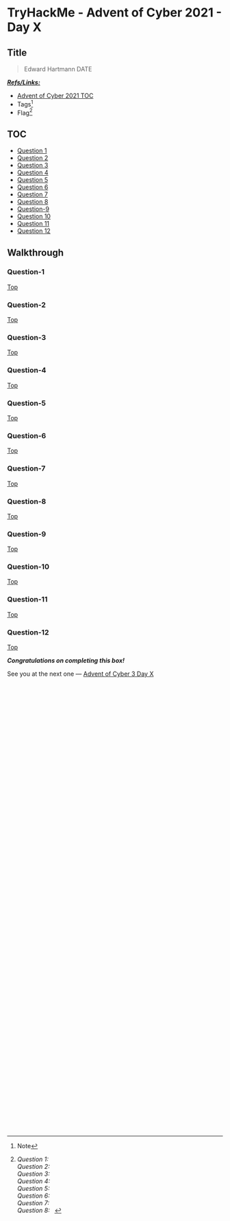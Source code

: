 # TryHackMe - Advent of Cyber 2021 - Day X
## Title
> Edward Hartmann
> DATE

***<u>Refs/Links:</u>***
- [Advent of Cyber 2021 TOC](Advent%20of%20Cyber%20Table%20of%20Contents.md)  
-  Tags[^1]
-  Flag[^2]

[^1]: Note
[^2]: *Question 1:* ` `  
					*Question 2:* ` `  
					*Question 3:* ` `  
					*Question 4:* ` `  
					*Question 5:* ` `  
					*Question 6:* ` `  
					*Question 7:* ` `  
					*Question 8:* ` `  

## TOC
- [Question 1](#Question-1)
- [Question 2](#Question-2)
- [Question 3](#Question-3)
- [Question 4](#Question-4)
- [Question 5](#Question-5)
- [Question 6](#Question-6)
- [Question 7](#Question-7)
- [Question 8](#Question-8)
- [Question-9](#Question-9)
- [Question 10](#Question-10)
- [Question 11](#Question-11)
- [Question 12](#Question-12) 

## Walkthrough

### Question-1
[Top](#TOC)
### Question-2
[Top](#TOC)
### Question-3
[Top](#TOC)
### Question-4
[Top](#TOC)
### Question-5
[Top](#TOC)
### Question-6
[Top](#TOC)
### Question-7
[Top](#TOC)
### Question-8
[Top](#TOC)
### Question-9
[Top](#TOC)
### Question-10
[Top](#TOC)
### Question-11
[Top](#TOC)
### Question-12
[Top](#TOC)


***Congratulations on completing this box!***  

See you at the next one &mdash; [Advent of Cyber 3 Day X](AoC-2021_DayXX.md)
</br>
</br>
</br>
</br>
</br>
</br>
</br>
</br>
</br>
</br>
</br>
</br>
</br>
</br>
</br>
</br>
</br>
</br>
</br>
</br>
</br>
</br>
</br>
</br>
</br>
</br>
</br>
</br>
</br>
</br>
</br>
</br>
</br>
</br>
</br>
</br>
</br>
</br>
</br>
</br>
</br>
</br>
</br>
</br>
</br>
</br>
</br>
</br>
</br>
</br>
</br>
</br>
</br>
</br>
</br>
</br>
</br>
</br>
</br>
</br>
</br>
</br>
</br>
